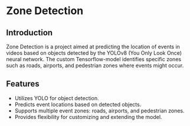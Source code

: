 # Zone Detection

## Introduction
Zone Detection is a project aimed at predicting the location of events in videos based on objects detected by the YOLOv8 (You Only Look Once) neural network. The custom Tensorflow-model identifies specific zones such as roads, airports, and pedestrian zones where events might occur.

## Features
- Utilizes YOLO for object detection.
- Predicts event locations based on detected objects.
- Supports multiple event zones: roads, airports, and pedestrian zones.
- Provides flexibility for customizing and extending the model.